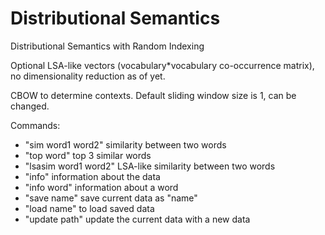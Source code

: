 # Distributional Semantics
Distributional Semantics with Random Indexing

Optional LSA-like vectors (vocabulary*vocabulary co-occurrence matrix), no dimensionality reduction as of yet.

CBOW to determine contexts. Default sliding window size is 1, can be changed.

Commands:
* "sim word1 word2" similarity between two words
* "top word" top 3 similar words
* "lsasim word1 word2" LSA-like similarity between two words
* "info" information about the data
* "info word" information about a word
* "save name" save current data as "name"
* "load name" to load saved data 
* "update path" update the current data with a new data
